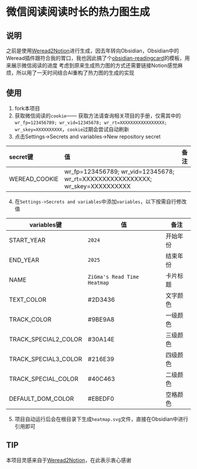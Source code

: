 # 微信阅读阅读时长的热力图生成

## 说明

之前是使用[Weread2Notion](https://github.com/malinkang/weread2notion-pro.git)进行生成，因去年转向Obsidian，Obsidian中的Weread插件跟符合我的胃口，我也因此搞了个[obsidian-readingcard](https://github.com/ZiGmaX809/obsidian-readingcard-template.git)的模板，用来展示微信阅读的进度
考虑到原来生成热力图的方式还需要链接Notion感觉麻烦，所以用了一天时间结合AI重构了热力图的生成的实现

## 使用
1. fork本项目
2. 获取微信阅读的`cookie`—— 获取方法请查询相关项目的手册，仅需其中的`wr_fp=123456789; wr_vid=12345678; wr_rt=XXXXXXXXXXXXXXXXX; wr_skey=XXXXXXXXXX`，`cookie`过期会尝试自动刷新
3. 点击Settings->Secrets and variables->New repository secret

| secret键       | 值   | 备注    |
| :------------ | :-- | ----- |
| WEREAD_COOKIE |  wr_fp=123456789; wr_vid=12345678; wr_rt=XXXXXXXXXXXXXXXXX; wr_skey=XXXXXXXXXX   |     |

4. 在`Settings->Secrets and variables`中添加`variables`，以下按需自行修改值

| variables键      | 值        | 备注                    |
| ---------------- | --------- | ----------------------- |
| START_YEAR       | `2024`    | 开始年份                 |
| END_YEAR         | `2025`    | 结束年份                 |
| NAME             | `ZiGma's Read Time Heatmap`    | 卡片标题  |
| TEXT_COLOR       | #2D3436   |  文字颜色               |
| TRACK_COLOR      | #9BE9A8   |  一级颜色              |
| TRACK_SPECIAL2_COLOR | #30A14E |  三级颜色                |
| TRACK_SPECIAL3_COLOR | #216E39 |  四级颜色              |
| TRACK_SPECIAL_COLOR | #40C463 |   二级颜色              |
| DEFAULT_DOM_COLOR | #EBEDF0 | 空格颜色                  |

5. 项目自动运行后会在根目录下生成`heatmap.svg`文件，直接在Obsidian中进行引用即可


## TIP

本项目灵感来自于[Weread2Notion](https://github.com/malinkang/weread2notion-pro.git)，在此表示衷心感谢


